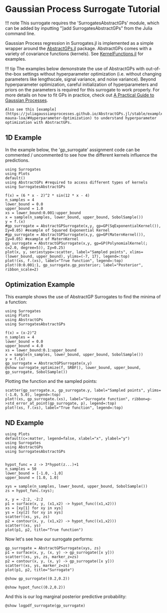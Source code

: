 # Gaussian Process Surrogate Tutorial

!!! note
    This surrogate requires the 'SurrogatesAbstractGPs' module, which can be added by inputting "]add SurrogatesAbstractGPs" from the Julia command line. 

Gaussian Process regression in Surrogates.jl is implemented as a simple wrapper around the [AbstractGPs.jl](https://github.com/JuliaGaussianProcesses/AbstractGPs.jl) package. AbstractGPs comes with a variety of covariance functions (kernels). See [KernelFunctions.jl](https://github.com/JuliaGaussianProcesses/KernelFunctions.jl/) for examples.

!!! tip
    The examples below demonstrate the use of AbstractGPs with out-of-the-box settings without hyperparameter optimization (i.e. without changing parameters like lengthscale, signal variance, and noise variance). Beyond hyperparameter optimization, careful initialization of hyperparameters and priors on the parameters is required for this surrogate to work properly. For more details on how to fit GPs in practice, check out [A Practical Guide to Gaussian Processes](https://infallible-thompson-49de36.netlify.app/).
    
    Also see this [example](https://juliagaussianprocesses.github.io/AbstractGPs.jl/stable/examples/1-mauna-loa/#Hyperparameter-Optimization) to understand hyperparameter optimization with AbstractGPs.
## 1D Example 
In the example below, the 'gp_surrogate' assignment code can be commented / uncommented to see how the different kernels influence the predictions. 

```@example gp_tutorial1d
using Surrogates
using Plots
default()
using AbstractGPs #required to access different types of kernels
using SurrogatesAbstractGPs

f(x) = (6 * x - 2)^2 * sin(12 * x - 4)
n_samples = 4
lower_bound = 0.0
upper_bound = 1.0
xs = lower_bound:0.001:upper_bound
x = sample(n_samples, lower_bound, upper_bound, SobolSample())
y = f.(x)
#gp_surrogate = AbstractGPSurrogate(x,y, gp=GP(SqExponentialKernel()), Σy=0.05) #example of Squared Exponential Kernel
#gp_surrogate = AbstractGPSurrogate(x,y, gp=GP(MaternKernel()), Σy=0.05) #example of MaternKernel
gp_surrogate = AbstractGPSurrogate(x,y, gp=GP(PolynomialKernel(; c=2.0, degree=5)), Σy=0.25)
plot(x, y, seriestype=:scatter, label="Sampled points", xlims=(lower_bound, upper_bound), ylims=(-7, 17), legend=:top)
plot!(xs, f.(xs), label="True function", legend=:top)
plot!(0:0.001:1, gp_surrogate.gp_posterior; label="Posterior", ribbon_scale=2)
```

## Optimization Example
This example shows the use of AbstractGP Surrogates to find the minima of a function:

```@example abstractgps_tutorial_optimization
using Surrogates
using Plots
using AbstractGPs
using SurrogatesAbstractGPs

f(x) = (x-2)^2
n_samples = 4
lower_bound = 0.0
upper_bound = 4.0
xs = lower_bound:0.1:upper_bound
x = sample(n_samples, lower_bound, upper_bound, SobolSample())
y = f.(x)
gp_surrogate = AbstractGPSurrogate(x,y)
@show surrogate_optimize(f, SRBF(), lower_bound, upper_bound, gp_surrogate, SobolSample())
```
Plotting the function and the sampled points: 

```@example abstractgps_tutorial_optimization
scatter(gp_surrogate.x, gp_surrogate.y, label="Sampled points", ylims=(-1.0, 5.0), legend=:top)
plot!(xs, gp_surrogate.(xs), label="Surrogate function", ribbon=p->std_error_at_point(gp_surrogate, p), legend=:top)
plot!(xs, f.(xs), label="True function", legend=:top)
```

## ND Example

```@example abstractgps_tutorialnd
using Plots
default(c=:matter, legend=false, xlabel="x", ylabel="y")
using Surrogates
using AbstractGPs
using SurrogatesAbstractGPs


hypot_func = z -> 3*hypot(z...)+1
n_samples = 50
lower_bound = [-1.0, -1.0]
upper_bound = [1.0, 1.0]

xys = sample(n_samples, lower_bound, upper_bound, SobolSample())
zs = hypot_func.(xys);

x, y = -2:2, -2:2 
p1 = surface(x, y, (x1,x2) -> hypot_func((x1,x2))) 
xs = [xy[1] for xy in xys] 
ys = [xy[2] for xy in xys] 
scatter!(xs, ys, zs) 
p2 = contour(x, y, (x1,x2) -> hypot_func((x1,x2)))
scatter!(xs, ys)
plot(p1, p2, title="True function")
```
Now let's see how our surrogate performs:

```@example abstractgps_tutorialnd
gp_surrogate = AbstractGPSurrogate(xys, zs)
p1 = surface(x, y, (x, y) -> gp_surrogate([x y]))
scatter!(xs, ys, zs, marker_z=zs)
p2 = contour(x, y, (x, y) -> gp_surrogate([x y]))
scatter!(xs, ys, marker_z=zs)
plot(p1, p2, title="Surrogate")
```

```@example abstractgps_tutorialnd
@show gp_surrogate((0.2,0.2))
```

```@example abstractgps_tutorialnd
@show hypot_func((0.2,0.2))
```

And this is our log marginal posterior predictive probability:
```@example abstractgps_tutorialnd
@show logpdf_surrogate(gp_surrogate)
```